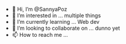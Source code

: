 - 👋 Hi, I’m @SannyaPoz
- 👀 I’m interested in ... multiple things
- 🌱 I’m currently learning ... Web dev
- 💞️ I’m looking to collaborate on ... dunno yet
- 📫 How to reach me ...

<!---
SannyaPoz/SannyaPoz is a ✨ special ✨ repository because its `README.md` (this file) appears on your GitHub profile.
You can click the Preview link to take a look at your changes.
--->
